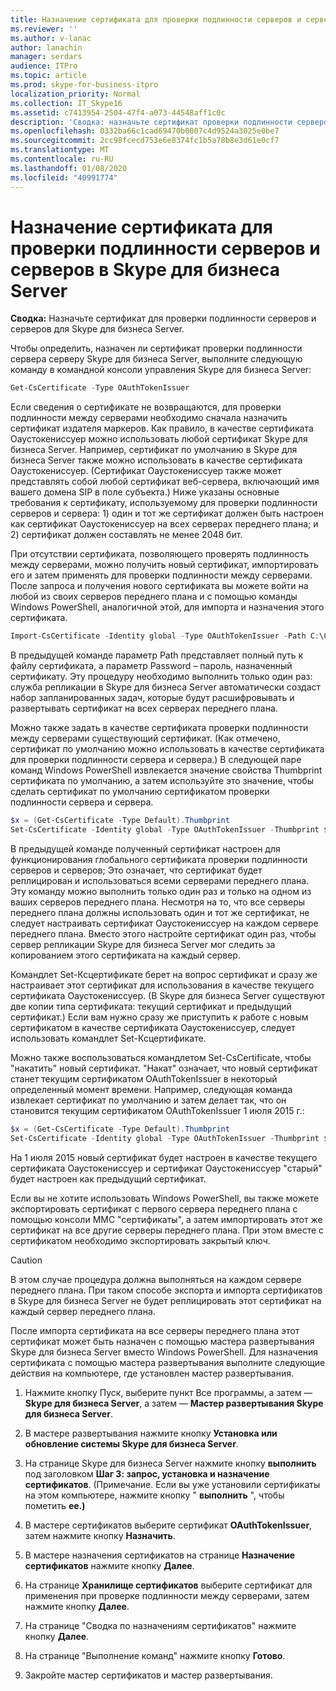 ```yaml
---
title: Назначение сертификата для проверки подлинности серверов и серверов в Skype для бизнеса Server
ms.reviewer: ''
ms.author: v-lanac
author: lanachin
manager: serdars
audience: ITPro
ms.topic: article
ms.prod: skype-for-business-itpro
localization_priority: Normal
ms.collection: IT_Skype16
ms.assetid: c7413954-2504-47f4-a073-44548aff1c0c
description: 'Сводка: назначьте сертификат проверки подлинности серверов на сервер для Skype для бизнеса Server.'
ms.openlocfilehash: 0332ba66c1cad69470b0007c4d9524a3025e0be7
ms.sourcegitcommit: 2cc98fcecd753e6e8374fc1b5a78b8e3d61e0cf7
ms.translationtype: MT
ms.contentlocale: ru-RU
ms.lasthandoff: 01/08/2020
ms.locfileid: "40991774"
---
```

# <a name="assign-a-server-to-server-authentication-certificate-to-skype-for-business-server"></a>Назначение сертификата для проверки подлинности серверов и серверов в Skype для бизнеса Server
**Сводка:** Назначьте сертификат для проверки подлинности серверов и серверов для Skype для бизнеса Server.
  
Чтобы определить, назначен ли сертификат проверки подлинности сервера серверу Skype для бизнеса Server, выполните следующую команду в командной консоли управления Skype для бизнеса Server:
  
```PowerShell
Get-CsCertificate -Type OAuthTokenIssuer
```

Если сведения о сертификате не возвращаются, для проверки подлинности между серверами необходимо сначала назначить сертификат издателя маркеров. Как правило, в качестве сертификата Оаустокениссуер можно использовать любой сертификат Skype для бизнеса Server. Например, сертификат по умолчанию в Skype для бизнеса Server также можно использовать в качестве сертификата Оаустокениссуер. (Сертификат Оаустокениссуер также может представлять собой любой сертификат веб-сервера, включающий имя вашего домена SIP в поле субъекта.) Ниже указаны основные требования к сертификату, используемому для проверки подлинности серверов и сервера: 1) один и тот же сертификат должен быть настроен как сертификат Оаустокениссуер на всех серверах переднего плана; и 2) сертификат должен составлять не менее 2048 бит.
  
При отсутствии сертификата, позволяющего проверять подлинность между серверами, можно получить новый сертификат, импортировать его и затем применять для проверки подлинности между серверами. После запроса и получения нового сертификата вы можете войти на любой из своих серверов переднего плана и с помощью команды Windows PowerShell, аналогичной этой, для импорта и назначения этого сертификата.
  
```PowerShell
Import-CsCertificate -Identity global -Type OAuthTokenIssuer -Path C:\Certificates\ServerToServerAuth.pfx  -Password "P@ssw0rd"
```

В предыдущей команде параметр Path представляет полный путь к файлу сертификата, а параметр Password – пароль, назначенный сертификату. Эту процедуру необходимо выполнить только один раз: служба репликации в Skype для бизнеса Server автоматически создаст набор запланированных задач, которые будут расшифровывать и развертывать сертификат на всех серверах переднего плана.
  
Можно также задать в качестве сертификата проверки подлинности между серверами существующий сертификат. (Как отмечено, сертификат по умолчанию можно использовать в качестве сертификата для проверки подлинности сервера и сервера.) В следующей паре команд Windows PowerShell извлекается значение свойства Thumbprint сертификата по умолчанию, а затем используйте это значение, чтобы сделать сертификат по умолчанию сертификатом проверки подлинности сервера и сервера.
  
```PowerShell
$x = (Get-CsCertificate -Type Default).Thumbprint
Set-CsCertificate -Identity global -Type OAuthTokenIssuer -Thumbprint $x
```

В предыдущей команде полученный сертификат настроен для функционирования глобального сертификата проверки подлинности серверов и серверов; Это означает, что сертификат будет реплицирован и использоваться всеми серверами переднего плана. Эту команду можно выполнить только один раз и только на одном из ваших серверов переднего плана. Несмотря на то, что все серверы переднего плана должны использовать один и тот же сертификат, не следует настраивать сертификат Оаустокениссуер на каждом сервере переднего плана. Вместо этого настройте сертификат один раз, чтобы сервер репликации Skype для бизнеса Server мог следить за копированием этого сертификата на каждый сервер.
  
Командлет Set-Ксцертификате берет на вопрос сертификат и сразу же настраивает этот сертификат для использования в качестве текущего сертификата Оаустокениссуер. (В Skype для бизнеса Server существуют две копии типа сертификата: текущий сертификат и предыдущий сертификат.) Если вам нужно сразу же приступить к работе с новым сертификатом в качестве сертификата Оаустокениссуер, следует использовать командлет Set-Ксцертификате.
  
Можно также воспользоваться командлетом Set-CsCertificate, чтобы "накатить" новый сертификат. "Накат" означает, что новый сертификат станет текущим сертификатом OAuthTokenIssuer в некоторый определенный момент времени. Например, следующая команда извлекает сертификат по умолчанию и затем делает так, что он становится текущим сертификатом OAuthTokenIssuer 1 июля 2015 г.:
  
```PowerShell
$x = (Get-CsCertificate -Type Default).Thumbprint
Set-CsCertificate -Identity global -Type OAuthTokenIssuer -Thumbprint $x -EffectiveDate "7/1/2015" -Roll
```

На 1 июля 2015 новый сертификат будет настроен в качестве текущего сертификата Оаустокениссуер и сертификат Оаустокениссуер "старый" будет настроен как предыдущий сертификат.
  
Если вы не хотите использовать Windows PowerShell, вы также можете экспортировать сертификат с первого сервера переднего плана с помощью консоли MMC "сертификаты", а затем импортировать этот же сертификат на все другие серверы переднего плана. При этом вместе с сертификатом необходимо экспортировать закрытый ключ.
  
> [!CAUTION]
> В этом случае процедура должна выполняться на каждом сервере переднего плана. При таком способе экспорта и импорта сертификатов в Skype для бизнеса Server не будет реплицировать этот сертификат на каждый сервер переднего плана. 
  
После импорта сертификата на все серверы переднего плана этот сертификат может быть назначен с помощью мастера развертывания Skype для бизнеса Server вместо Windows PowerShell. Для назначения сертификата с помощью мастера развертывания выполните следующие действия на компьютере, где установлен мастер развертывания.
  
1. Нажмите кнопку Пуск, выберите пункт Все программы, а затем — **Skype для бизнеса Server**, а затем — **Мастер развертывания Skype для бизнеса Server**.
    
2. В мастере развертывания нажмите кнопку **Установка или обновление системы Skype для бизнеса Server**.
    
3. На странице Skype для бизнеса Server нажмите кнопку **выполнить** под заголовком **Шаг 3: запрос, установка и назначение сертификатов**. (Примечание. Если вы уже установили сертификаты на этом компьютере, нажмите кнопку " **выполнить** ", чтобы пометить **ее.)**
    
4. В мастере сертификатов выберите сертификат **OAuthTokenIssuer**, затем нажмите кнопку **Назначить**.
    
5. В мастере назначения сертификатов на странице **Назначение сертификатов** нажмите кнопку **Далее**.
    
6. На странице **Хранилище сертификатов** выберите сертификат для применения при проверке подлинности между серверами, затем нажмите кнопку **Далее**.
    
7. На странице "Сводка по назначениям сертификатов" нажмите кнопку **Далее**.
    
8. На странице "Выполнение команд" нажмите кнопку **Готово**.
    
9. Закройте мастер сертификатов и мастер развертывания.
    

